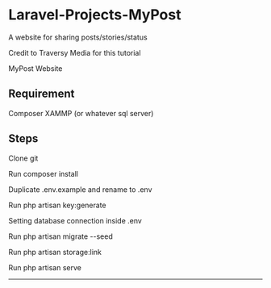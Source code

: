 # Laravel-Projects-MyPost
A website for sharing posts/stories/status 

Credit to Traversy Media for this tutorial

MyPost Website


Requirement
--------------
Composer
XAMMP (or whatever sql server)

Steps
---------------
Clone git

Run composer install

Duplicate .env.example and rename to .env

Run php artisan key:generate

Setting database connection inside .env

Run php artisan migrate --seed

Run php artisan storage:link

Run php artisan serve

-----------------
